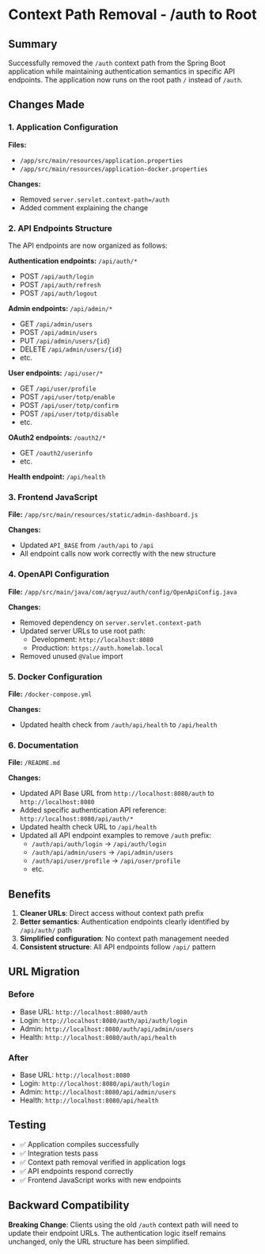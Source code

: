 # Context Path Removal - /auth to Root

## Summary

Successfully removed the `/auth` context path from the Spring Boot application while maintaining authentication semantics in specific API endpoints. The application now runs on the root path `/` instead of `/auth`.

## Changes Made

### 1. Application Configuration

**Files:**

- `/app/src/main/resources/application.properties`
- `/app/src/main/resources/application-docker.properties`

**Changes:**

- Removed `server.servlet.context-path=/auth`
- Added comment explaining the change

### 2. API Endpoints Structure

The API endpoints are now organized as follows:

**Authentication endpoints:** `/api/auth/*`

- POST `/api/auth/login`
- POST `/api/auth/refresh`
- POST `/api/auth/logout`

**Admin endpoints:** `/api/admin/*`

- GET `/api/admin/users`
- POST `/api/admin/users`
- PUT `/api/admin/users/{id}`
- DELETE `/api/admin/users/{id}`
- etc.

**User endpoints:** `/api/user/*`

- GET `/api/user/profile`
- POST `/api/user/totp/enable`
- POST `/api/user/totp/confirm`
- POST `/api/user/totp/disable`
- etc.

**OAuth2 endpoints:** `/oauth2/*`

- GET `/oauth2/userinfo`
- etc.

**Health endpoint:** `/api/health`

### 3. Frontend JavaScript

**File:** `/app/src/main/resources/static/admin-dashboard.js`

**Changes:**

- Updated `API_BASE` from `/auth/api` to `/api`
- All endpoint calls now work correctly with the new structure

### 4. OpenAPI Configuration

**File:** `/app/src/main/java/com/aqryuz/auth/config/OpenApiConfig.java`

**Changes:**

- Removed dependency on `server.servlet.context-path`
- Updated server URLs to use root path:
  - Development: `http://localhost:8080`
  - Production: `https://auth.homelab.local`
- Removed unused `@Value` import

### 5. Docker Configuration

**File:** `/docker-compose.yml`

**Changes:**

- Updated health check from `/auth/api/health` to `/api/health`

### 6. Documentation

**File:** `/README.md`

**Changes:**

- Updated API Base URL from `http://localhost:8080/auth` to `http://localhost:8080`
- Added specific authentication API reference: `http://localhost:8080/api/auth/*`
- Updated health check URL to `/api/health`
- Updated all API endpoint examples to remove `/auth` prefix:
  - `/auth/api/auth/login` → `/api/auth/login`
  - `/auth/api/admin/users` → `/api/admin/users`
  - `/auth/api/user/profile` → `/api/user/profile`
  - etc.

## Benefits

1. **Cleaner URLs**: Direct access without context path prefix
2. **Better semantics**: Authentication endpoints clearly identified by `/api/auth/` path
3. **Simplified configuration**: No context path management needed
4. **Consistent structure**: All API endpoints follow `/api/` pattern

## URL Migration

### Before

- Base URL: `http://localhost:8080/auth`
- Login: `http://localhost:8080/auth/api/auth/login`
- Admin: `http://localhost:8080/auth/api/admin/users`
- Health: `http://localhost:8080/auth/api/health`

### After

- Base URL: `http://localhost:8080`
- Login: `http://localhost:8080/api/auth/login`
- Admin: `http://localhost:8080/api/admin/users`
- Health: `http://localhost:8080/api/health`

## Testing

- ✅ Application compiles successfully
- ✅ Integration tests pass
- ✅ Context path removal verified in application logs
- ✅ API endpoints respond correctly
- ✅ Frontend JavaScript works with new endpoints

## Backward Compatibility

**Breaking Change**: Clients using the old `/auth` context path will need to update their endpoint URLs. The authentication logic itself remains unchanged, only the URL structure has been simplified.
